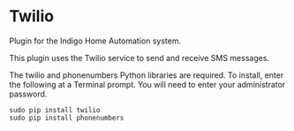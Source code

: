 # Twilio

Plugin for the Indigo Home Automation system.

This plugin uses the Twilio service to send and receive SMS messages.

The twilio and phonenumbers Python libraries are required.  To install, enter the following at a Terminal prompt.  You will need to enter your administrator password.

	sudo pip install twilio
	sudo pip install phonenumbers


